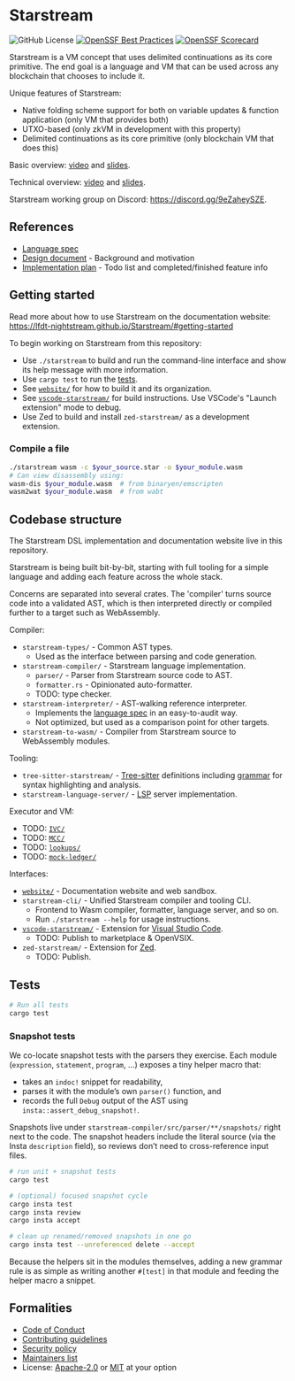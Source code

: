 # Starstream

![GitHub License](https://img.shields.io/github/license/LFDT-Nightstream/Starstream)
[![OpenSSF Best Practices](https://www.bestpractices.dev/projects/11406/badge)](https://www.bestpractices.dev/projects/11406)
[![OpenSSF Scorecard](https://api.scorecard.dev/projects/github.com/:user/:repo/badge)](https://scorecard.dev/viewer/?uri=github.com/:user/:repo)

<!-- Keep this section in sync with `website/docs/index.md`. -->

Starstream is a VM concept that uses delimited continuations as its core primitive.
The end goal is a language and VM that can be used across any blockchain that chooses to include it.

Unique features of Starstream:

- Native folding scheme support for both on variable updates & function application (only VM that provides both)
- UTXO-based (only zkVM in development with this property)
- Delimited continuations as its core primitive (only blockchain VM that does this)

Basic overview: [video](https://www.youtube.com/watch?v=zzk-hVfNW1A) and [slides](https://docs.google.com/presentation/d/1_o9lHQJqFQtUOJovLLBF7E--C73ikaRDpPurZPt1-q8/edit).

Technical overview: [video](https://www.youtube.com/watch?v=qjoSF7EV0BQ) and [slides](https://docs.google.com/presentation/d/127mS6K3XBkWJOmctxfDi2HrSQl3Zbr3JBBwWay9xHGo/edit).

Starstream working group on Discord: https://discord.gg/9eZaheySZE.

## References

- [Language spec]
- [Design document](docs/design.md) - Background and motivation
- [Implementation plan](impl-plan.md) - Todo list and completed/finished feature info

## Getting started

<!-- TODO: Link to the web sandbox, CLI releases, published VSC and Zed extensions. -->

Read more about how to use Starstream on the documentation website: https://lfdt-nightstream.github.io/Starstream/#getting-started

To begin working on Starstream from this repository:

- Use `./starstream` to build and run the command-line interface and show its help message with more information.
- Use `cargo test` to run the [tests](#tests).
- See [`website/`] for how to build it and its organization.
- See [`vscode-starstream/`] for build instructions. Use VSCode's "Launch extension" mode to debug.
- Use Zed to build and install `zed-starstream/` as a development extension.

### Compile a file

```bash
./starstream wasm -c $your_source.star -o $your_module.wasm
# Can view disassembly using:
wasm-dis $your_module.wasm  # from binaryen/emscripten
wasm2wat $your_module.wasm  # from wabt
```

[language spec]: ./docs/language-spec.md

## Codebase structure

The Starstream DSL implementation and documentation website live in this repository.

Starstream is being built bit-by-bit, starting with full tooling for a simple
language and adding each feature across the whole stack.

Concerns are separated into several crates. The 'compiler' turns source code
into a validated AST, which is then interpreted directly or compiled further
to a target such as WebAssembly.

Compiler:

- `starstream-types/` - Common AST types.
  - Used as the interface between parsing and code generation.
- `starstream-compiler/` - Starstream language implementation.
  - `parser/` - Parser from Starstream source code to AST.
  - `formatter.rs` - Opinionated auto-formatter.
  - TODO: type checker.
- `starstream-interpreter/` - AST-walking reference interpreter.
  - Implements the [language spec] in an easy-to-audit way.
  - Not optimized, but used as a comparison point for other targets.
- `starstream-to-wasm/` - Compiler from Starstream source to WebAssembly modules.

Tooling:

- `tree-sitter-starstream/` - [Tree-sitter] definitions including [grammar] for syntax highlighting and analysis.
- `starstream-language-server/` - [LSP] server implementation.

Executor and VM:

- TODO: [`IVC/`](./IVC/README.md)
- TODO: [`MCC/`](./MCC/README.md)
- TODO: [`lookups/`](./lookups/README.md)
- TODO: [`mock-ledger/`](./mock-ledger/README.md)

Interfaces:

- [`website/`] - Documentation website and web sandbox.
- `starstream-cli/` - Unified Starstream compiler and tooling CLI.
  - Frontend to Wasm compiler, formatter, language server, and so on.
  - Run `./starstream --help` for usage instructions.
- [`vscode-starstream/`] - Extension for [Visual Studio Code].
  - TODO: Publish to marketplace & OpenVSIX.
- `zed-starstream/` - Extension for [Zed].
  - TODO: Publish.

[`website/`]: ./website/README.md
[`vscode-starstream/`]: ./vscode-starstream/README.md
[LSP]: https://microsoft.github.io/language-server-protocol/
[Tree-sitter]: https://tree-sitter.github.io/tree-sitter/
[grammar]: ./tree-sitter-starstream/grammar.js
[Visual Studio Code]: https://code.visualstudio.com/
[Zed]: https://zed.dev/

## Tests

```bash
# Run all tests
cargo test
```

### Snapshot tests

We co-locate snapshot tests with the parsers they exercise. Each module (`expression`, `statement`, `program`, …) exposes a tiny helper macro that:

- takes an `indoc!` snippet for readability,
- parses it with the module’s own `parser()` function, and
- records the full `Debug` output of the AST using `insta::assert_debug_snapshot!`.

Snapshots live under `starstream-compiler/src/parser/**/snapshots/` right next to the code. The snapshot headers include the literal source (via the Insta `description` field), so reviews don’t need to cross-reference input files.

```bash
# run unit + snapshot tests
cargo test

# (optional) focused snapshot cycle
cargo insta test
cargo insta review
cargo insta accept

# clean up renamed/removed snapshots in one go
cargo insta test --unreferenced delete --accept
```

Because the helpers sit in the modules themselves, adding a new grammar rule is as simple as writing another `#[test]` in that module and feeding the helper macro a snippet.

## Formalities

- [Code of Conduct](./CODE_OF_CONDUCT.md)
- [Contributing guidelines](./CONTRIBUTING.md)
- [Security policy](./SECURITY.md)
- [Maintainers list](./MAINTAINERS.md)
- License: [Apache-2.0](./LICENSE) or [MIT](./LICENSE-MIT) at your option
